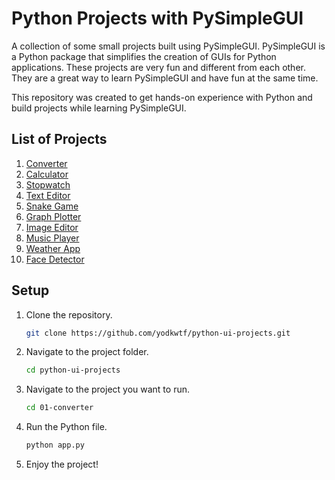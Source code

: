 # Python Projects with PySimpleGUI

A collection of some small projects built using PySimpleGUI. PySimpleGUI is a Python package that simplifies the creation of GUIs for Python applications. These projects are very fun and different from each other. They are a great way to learn PySimpleGUI and have fun at the same time.

This repository was created to get hands-on experience with Python and build projects while learning PySimpleGUI.

## List of Projects

1. [Converter](./01-converter/)
2. [Calculator](./02-calculator/)
3. [Stopwatch](./03-stopwatch/)
4. [Text Editor](./04-text-editor/)
5. [Snake Game](./05-snake-game/)
6. [Graph Plotter](./06-graph-plotter/)
7. [Image Editor](./07-image-editor/)
8. [Music Player](./08-music-player/)
9. [Weather App](./09-weather-app/)
10. [Face Detector](./10-face-detector/)

## Setup

1. Clone the repository.

    ```bash
    git clone https://github.com/yodkwtf/python-ui-projects.git
    ```

2. Navigate to the project folder.

    ```bash
    cd python-ui-projects
    ```

3. Navigate to the project you want to run.

    ```bash
    cd 01-converter
    ```

4. Run the Python file.

    ```bash
    python app.py
    ```

5. Enjoy the project!
